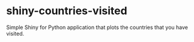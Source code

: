 # shiny-countries-visited

Simple Shiny for Python application that plots the countries that you have visited.
